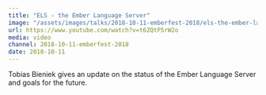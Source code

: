 ```yaml
---
title: "ELS - the Ember Language Server"
image: "/assets/images/talks/2018-10-11-emberfest-2018/els-the-ember-language-server.png"
url: https://www.youtube.com/watch?v=t6ZQtP5rW2o
media: video
channel: 2018-10-11-emberfest-2018
date: 2018-10-11
---
```


Tobias Bieniek gives an update on the status of the Ember Language Server and
goals for the future.
